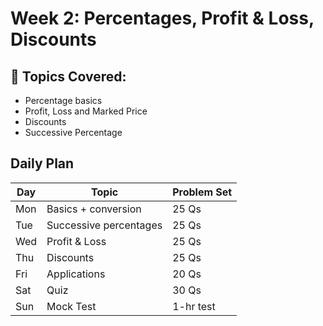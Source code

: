 # Week 2: Percentages, Profit & Loss, Discounts

## 🔹 Topics Covered:
- Percentage basics
- Profit, Loss and Marked Price
- Discounts
- Successive Percentage

## Daily Plan

| Day | Topic | Problem Set |
|-----|-------|-------------|
| Mon | Basics + conversion | 25 Qs |
| Tue | Successive percentages | 25 Qs |
| Wed | Profit & Loss | 25 Qs |
| Thu | Discounts | 25 Qs |
| Fri | Applications | 20 Qs |
| Sat | Quiz | 30 Qs |
| Sun | Mock Test | 1-hr test |
